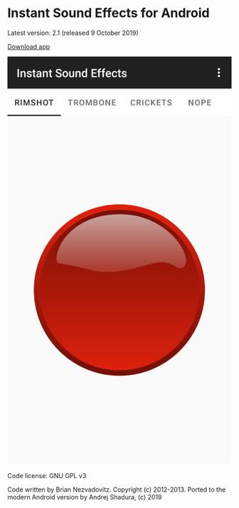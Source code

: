 Instant Sound Effects for Android
=================================

Latest version: 2.1 (released 9 October 2019)

[Download app](https://play.google.com/store/apps/details?id=com.bri1.soundbored.reborn)

![Portrait screenshot](screenshots/phone-portrait.png)

Code license: GNU GPL v3

Code written by Brian Nezvadovitz. Copyright (c) 2012-2013.
Ported to the modern Android version by Andrej Shadura, (c) 2019
